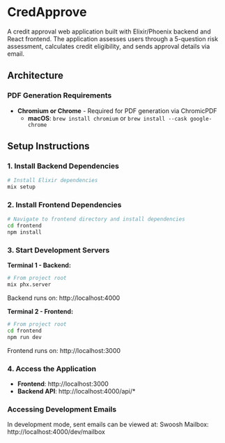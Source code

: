 # CredApprove

A credit approval web application built with Elixir/Phoenix backend and React frontend. The application assesses users through a 5-question risk assessment, calculates credit eligibility, and sends approval details via email.

## Architecture
### PDF Generation Requirements
- **Chromium or Chrome** - Required for PDF generation via ChromicPDF
  - **macOS**: `brew install chromium` or `brew install --cask google-chrome`

## Setup Instructions

### 1. Install Backend Dependencies

```bash
# Install Elixir dependencies
mix setup
```

### 2. Install Frontend Dependencies

```bash
# Navigate to frontend directory and install dependencies
cd frontend
npm install
```

### 3. Start Development Servers

**Terminal 1 - Backend:**
```bash
# From project root
mix phx.server
```
Backend runs on: http://localhost:4000

**Terminal 2 - Frontend:**
```bash
# From project root
cd frontend
npm run dev
```
Frontend runs on: http://localhost:3000

### 4. Access the Application

- **Frontend**: http://localhost:3000
- **Backend API**: http://localhost:4000/api/*
  
### Accessing Development Emails
In development mode, sent emails can be viewed at:
Swoosh Mailbox: http://localhost:4000/dev/mailbox
